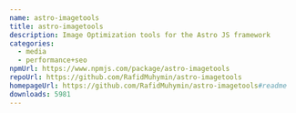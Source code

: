 ```yaml
---
name: astro-imagetools
title: astro-imagetools
description: Image Optimization tools for the Astro JS framework
categories:
  - media
  - performance+seo
npmUrl: https://www.npmjs.com/package/astro-imagetools
repoUrl: https://github.com/RafidMuhymin/astro-imagetools
homepageUrl: https://github.com/RafidMuhymin/astro-imagetools#readme
downloads: 5981
---
```

